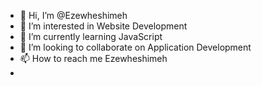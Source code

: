 - 👋 Hi, I’m @Ezewheshimeh
- 👀 I’m interested in Website Development
- 🌱 I’m currently learning JavaScript
- 💞️ I’m looking to collaborate on Application Development
- 📫 How to reach me Ezewheshimeh
-

<!---
Ezewheshimeh/Ezewheshimeh is a ✨ special ✨ repository because its `README.md` (this file) appears on your GitHub profile.
You can click the Preview link to take a look at your changes.
--->
